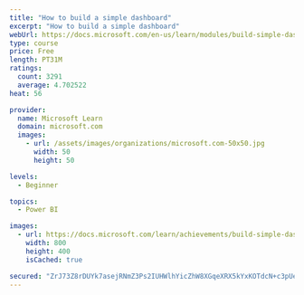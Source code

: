 ```yaml
---
title: "How to build a simple dashboard"
excerpt: "How to build a simple dashboard"
webUrl: https://docs.microsoft.com/en-us/learn/modules/build-simple-dashboard/
type: course
price: Free
length: PT31M
ratings:
  count: 3291
  average: 4.702522
heat: 56

provider:
  name: Microsoft Learn
  domain: microsoft.com
  images:
    - url: /assets/images/organizations/microsoft.com-50x50.jpg
      width: 50
      height: 50

levels:
  - Beginner

topics:
  - Power BI

images:
  - url: https://docs.microsoft.com/learn/achievements/build-simple-dashboard-social.png
    width: 800
    height: 400
    isCached: true

secured: "ZrJ73Z8rDUYk7asejRNmZ3Ps2IUHWlhYicZhW8XGqeXRX5kYxKOTdcN+c3pUefJm4WpwDMcyNuOLNoj9BGQ7gNYhDU62d210HJCY/YAI4tVvJlwtxFcDYs1OxU3iCY2l4Y55yAQllTSmKwNM+bW5p0QVGXoAl158E2tRpiDeRv1zZruTH6/u2GQ93LT3Gl1MQW7dMsIjUGvbZH89KQUvfsvV31IFtYCBaodAlrVfzhIQt+j2kUKVbqUb/XXdofyg/C0E4fVfh5fQ2i1OnBgfjZrefz6DgI8vTUWMQxJdQNJTxktMwsDcDv1kWmtlkv16N6vrgpZQoOa/RMoQR0JgV1zjEywmcGEHArdzHA/vEBfOCuysDzsKANMtGto+1M7FO3z252pvTih3DnOmqc9o0u2Ua9Ri2yvT94NyhXb7oDw=;Xln1xCa2+K3nd/Q16rF6pw=="
---
```


